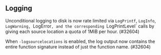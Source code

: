 Logging
-------
Unconditional logging to disk is now rate limited via `LogPrintf`, `LogInfo`,
`LogWarning, `LogError`, and the corresponding `LogPrintLevel` calls by giving
each source location a quota of 1MiB per hour. (#32604)

When `-logsourcelocations` is enabled, the log output now contains the entire
function signature instead of just the function name. (#32604)
